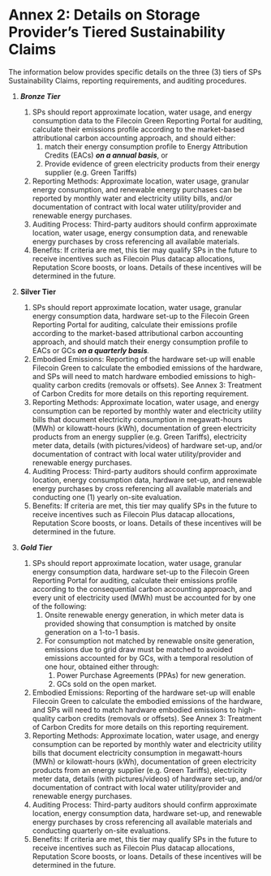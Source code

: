 # Annex 2: Details on Storage Provider’s Tiered Sustainability Claims

The information below provides specific details on the three (3) tiers of SPs Sustainability Claims, reporting requirements, and auditing procedures.

1.  _**Bronze Tier**_

    1. SPs should report approximate location, water usage, and energy consumption data to the Filecoin Green Reporting Portal for auditing, calculate their emissions profile according to the market-based attributional carbon accounting approach, and should either:
       1. match their energy consumption profile to Energy Attribution Credits (EACs) _**on a annual basis**_, or
       2. Provide evidence of green electricity products from their energy supplier (e.g. Green Tariffs)&#x20;
    2. Reporting Methods: Approximate location, water usage, granular energy consumption, and renewable energy purchases can be reported by monthly water and electricity utility bills, and/or documentation of contract with local water utility/provider and renewable energy purchases.&#x20;
    3. Auditing Process: Third-party auditors should confirm approximate location, water usage, energy consumption data, and renewable energy purchases by cross referencing all available materials.
    4. Benefits: If criteria are met, this tier may qualify SPs in the future to receive incentives such as Filecoin Plus datacap allocations, Reputation Score boosts, or loans. Details of these incentives will be determined in the future.&#x20;


2.  **Silver Tier**&#x20;

    1. SPs should report approximate location, water usage, granular energy consumption data, hardware set-up to the Filecoin Green Reporting Portal for auditing, calculate their emissions profile according to the market-based attributional carbon accounting approach, and should match their energy consumption profile to EACs or GCs _**on a quarterly basis**._&#x20;
    2. Embodied Emissions: Reporting of the hardware set-up will enable Filecoin Green to calculate the embodied emissions of the hardware, and SPs will need to match hardware embodied emissions to high-quality carbon credits (removals or offsets). See Annex 3: Treatment of Carbon Credits for more details on this reporting requirement.&#x20;
    3. Reporting Methods: Approximate location, water usage, and energy consumption can be reported by monthly water and electricity utility bills that document electricity consumption in megawatt-hours (MWh) or kilowatt-hours (kWh), documentation of green electricity products from an energy supplier (e.g. Green Tariffs), electricity meter data, details (with pictures/videos) of hardware set-up, and/or documentation of contract with local water utility/provider and renewable energy purchases.&#x20;
    4. Auditing Process: Third-party auditors should confirm approximate location, energy consumption data, hardware set-up, and renewable energy purchases by cross referencing all available materials and conducting one (1) yearly on-site evaluation.&#x20;
    5. Benefits: If criteria are met, this tier may qualify SPs in the future to receive incentives such as Filecoin Plus datacap allocations, Reputation Score boosts, or loans. Details of these incentives will be determined in the future.


3. _**Gold Tier**_
   1. SPs should report approximate location, water usage, granular energy consumption data, hardware set-up to the Filecoin Green Reporting Portal for auditing, calculate their emissions profile according to the consequential carbon accounting approach, and every unit of electricity used (MWh) must be accounted for by one of the following:&#x20;
      1. Onsite renewable energy generation, in which meter data is provided showing that consumption is matched by onsite generation on a 1-to-1 basis.
      2. For consumption not matched by renewable onsite generation, emissions due to grid draw must be matched to avoided emissions accounted for by GCs, with a temporal resolution of one hour, obtained either through:&#x20;
         1. Power Purchase Agreements (PPAs) for new generation.&#x20;
         2. GCs sold on the open market.
   2. Embodied Emissions: Reporting of the hardware set-up will enable Filecoin Green to calculate the embodied emissions of the hardware, and SPs will need to match hardware embodied emissions to high-quality carbon credits (removals or offsets). See Annex 3: Treatment of Carbon Credits for more details on this reporting requirement.&#x20;
   3. Reporting Methods: Approximate location, water usage, and energy consumption can be reported by monthly water and electricity utility bills that document electricity consumption in megawatt-hours (MWh) or kilowatt-hours (kWh), documentation of green electricity products from an energy supplier (e.g. Green Tariffs), electricity meter data, details (with pictures/videos) of hardware set-up, and/or documentation of contract with local water utility/provider and renewable energy purchases.&#x20;
   4. Auditing Process: Third-party auditors should confirm approximate location, energy consumption data, hardware set-up, and renewable energy purchases by cross referencing all available materials and conducting quarterly on-site evaluations.&#x20;
   5. Benefits: If criteria are met, this tier may qualify SPs in the future to receive incentives such as Filecoin Plus datacap allocations, Reputation Score boosts, or loans. Details of these incentives will be determined in the future.
